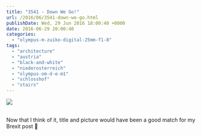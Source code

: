```yaml
---
title: "3541 - Down We Go!"
url: /2016/06/3541-down-we-go.html
publishDate: Wed, 29 Jun 2016 18:00:40 +0000
date: 2016-06-29 20:00:40
categories: 
  - "olympus-m-zuiko-digital-25mm-f1-8"
tags: 
  - "architecture"
  - "austria"
  - "black-and-white"
  - "niederosterreich"
  - "olympus-om-d-e-m1"
  - "schlosshof"
  - "stairs"
---
```

<div class="container">
<div class="center"><a target="_blank" href="https://d25zfm9zpd7gm5.cloudfront.net/1200x1200/2016/20160327_102350_lr.jpg"><img class="webfeedsFeaturedVisual" src="https://d25zfm9zpd7gm5.cloudfront.net/0600x0600/2016/20160327_102350_lr.jpg" /></a></div>
</div>
<br />

Now that I think of it, title and picture would have been a good match for my Brexit post 🙂
